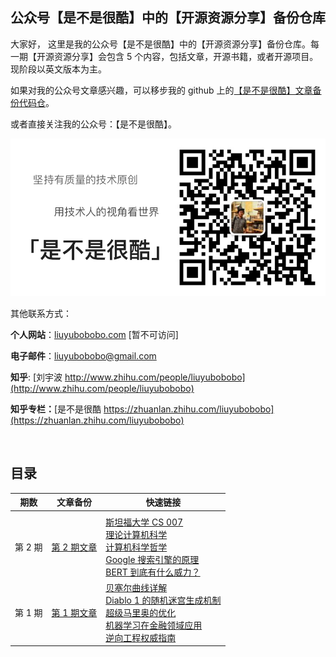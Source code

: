 ## 公众号【是不是很酷】中的【开源资源分享】备份仓库

大家好， 这里是我的公众号【是不是很酷】中的【开源资源分享】备份仓库。每一期【开源资源分享】会包含 5 个内容，包括文章，开源书籍，或者开源项目。现阶段以英文版本为主。

如果对我的公众号文章感兴趣，可以移步我的 github 上的[【是不是很酷】文章备份代码仓](https://github.com/liuyubobobo/my-blog)。

或者直接关注我的公众号：【是不是很酷】。

![qrcode](qrcode_banner.png)

其他联系方式：

**个人网站**：[liuyubobobo.com](http://liuyubobobo.com) [暂不可访问]

**电子邮件**：[liuyubobobo@gmail.com](mailto:liuyubobobo@gmail.com)

**知乎**: [刘宇波 http://www.zhihu.com/people/liuyubobobo](http://www.zhihu.com/people/liuyubobobo)

**知乎专栏：**[是不是很酷 https://zhuanlan.zhihu.com/liuyubobobo](https://zhuanlan.zhihu.com/liuyubobobo)

<br/>

## 目录

| 期数 | 文章备份 | 快速链接 |  
|:---: | :---: | --- |
| | | |
| 第 2 期 | [第 2 期文章](002/) | [斯坦福大学 CS 007](https://cs007.blog)<br/> [理论计算机科学](https://introtcs.org/public/index.html)<br/> [计算机科学哲学](https://cse.buffalo.edu/~rapaport/Papers/phics.pdf)<br/> [Google 搜索引擎的原理](https://www.google.com/search/howsearchworks/?fg=1)<br/> [BERT 到底有什么威力？](https://www.blog.google/products/search/search-language-understanding-bert/)|
| 第 1 期 | [第 1 期文章](001/) | [贝塞尔曲线详解](https://pomax.github.io/bezierinfo/)<br/> [Diablo 1 的随机迷宫生成机制](https://www.boristhebrave.com/2019/07/14/dungeon-generation-in-diablo-1/)<br/> [超级马里奥的优化](https://www.freecodecamp.org/news/where-do-all-the-bytes-come-from-f51586690fd0/#.fxlrfohvy)<br/> [机器学习在金融领域应用](https://www.amazon.com/Advances-Financial-Machine-Learning-Marcos/dp/1119482089/)<br/> [逆向工程权威指南](https://beginners.re) |